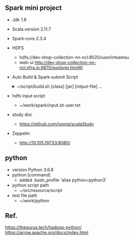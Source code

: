 ## Spark mini project

- Jdk 1.8
- Scala.version 2.11.7
- Spark-core 2.3.4

- HDFS
  - hdfs://dev-shop-collection-nn-ncl:8020/user/irteamsu
  - web-ui http://dev-shop-collection-nn-ncl.nfra.io:9870/explorer.html#/

- Auto Build & Spark-submit Script

  <details><summary>~/script/build.sh [class] [jar] [intput-file] ...</summary>
     <div markdown="1">
     ./build.sh sparkcollection.acumulator.AccumulatorMain /home1/irteamsu/share/accumulator/scala-park-sample-1.0-SNAPSHOT.jar /user/irteamsu/input/statePopulation.csv
     </div></details>

- hdfs input script
   - ~/work/spark/input.sh user.txt
    
- study doc
  - https://github.com/joonie/scalaStudy

- Zeppelin
  - http://10.105.197.53:8080/


## python 
- version Python 3.6.8
- python [command] 
  - added .bash_profile 'alias python=python3'
- python script path
  - ~/src/resource/script 
- test file path
  - ~/work/python
  
## Ref.
https://thegurus.tech/hadoop-python/
https://arrow.apache.org/docs/index.html